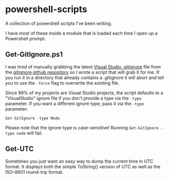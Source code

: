 # powershell-scripts
A collection of powershell scripts I've been writing.

I have most of these inside a module that is loaded each time
I open up a Powershell prompt.

## Get-GitIgnore.ps1
I was tired of manually grabbing the latest [Visual Studio .gitignore](https://github.com/github/gitignore/blob/master/VisualStudio.gitignore)
file from the [gitignore github repository](https://github.com/github/gitignore) so I wrote a script that will
grab it for me.  If you run it in a directory that already contains a 
.gitignore it will abort and tell you to use the `-force` flag to
overwrite the existing file.

Since 99% of my projects are Visual Studio projects, the script defaults to a "VisualStudio" ignore
file if you don't provide a type via the `-type` parameter.  If you want a different ignore type, pass
it via the `-type` parameter:

`Get-GitIgnore -type Node`

Please note that the ignore type is case-sensitive!  Running `Get-GitIgnore -type node` will fail.

## Get-UTC
Sometimes you just want an easy way to dump the current time in UTC format.  It
displays both the simple ToString() version of UTC as well as the
ISO-8601 round-trip format.



